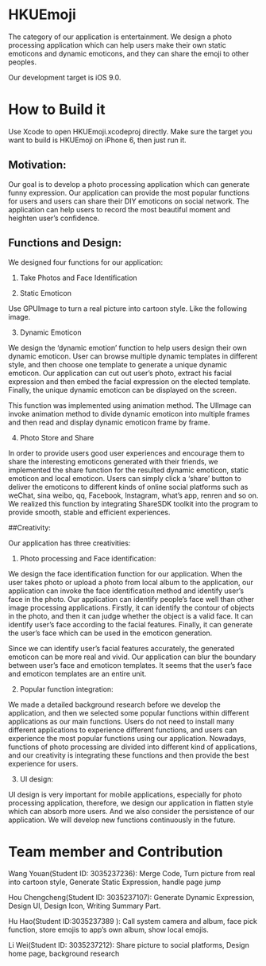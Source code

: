 # HKUEmoji

The category of our application is entertainment. We design a photo processing application which can help users make their own static emoticons and dynamic emoticons, and they can share the emoji to other peoples.

Our development target is iOS 9.0.

# How to Build it
Use Xcode to open HKUEmoji.xcodeproj directly. Make sure the target you want to build is HKUEmoji on iPhone 6, then just run it.

## Motivation:
Our goal is to develop a photo processing application which can generate funny expression. Our application can provide the most popular functions for users and users can share their DIY emoticons on social network. The application can help users to record the most beautiful moment and heighten user’s confidence. 
## Functions and Design:
We designed four functions for our application:

1)	Take Photos and Face Identification

2)	Static Emoticon

Use GPUImage to turn a real picture into cartoon style. Like the following image.

3)	Dynamic Emoticon

We design the ‘dynamic emotion’ function to help users design their own dynamic emoticon. User can browse multiple dynamic templates in different style, and then choose one template to generate a unique dynamic emoticon. Our application can cut out user’s photo, extract his facial expression and then embed the facial expression on the elected template. Finally, the unique dynamic emoticon can be displayed on the screen.

This function was implemented using animation method. The UIImage can invoke animation method to divide dynamic emoticon into multiple frames and then read and display dynamic emoticon frame by frame.

4)	Photo Store and Share

In order to provide users good user experiences and encourage them to share the interesting emoticons generated with their friends, we implemented the share function for the resulted dynamic emoticon, static emoticon and local emoticon. Users can simply click a ‘share’ button to deliver the emoticons to different kinds of online social platforms such as weChat, sina weibo, qq, Facebook, Instagram, what’s app, renren and so on. We realized this function by integrating ShareSDK toolkit into the program to provide smooth, stable and efficient experiences.

##Creativity:

Our application has three creativities:

1)	Photo processing and Face identification:

We design the face identification function for our application. When the user takes photo or upload a photo from local album to the application, our application can invoke the face identification method and identify user’s face in the photo. Our application can identify people’s face well than other image processing applications. Firstly, it can identify the contour of objects in the photo, and then it can judge whether the object is a valid face. It can identify user’s face according to the facial features. Finally, it can generate the user’s face which can be used in the emoticon generation.

Since we can identify user’s facial features accurately, the generated emoticon can be more real and vivid. Our application can blur the boundary between user’s face and emoticon templates. It seems that the user’s face and emoticon templates are an entire unit.

2)	Popular function integration: 

We made a detailed background research before we develop the application, and then we selected some popular functions within different applications as our main functions. Users do not need to install many different applications to experience different functions, and users can experience the most popular functions using our application. Nowadays, functions of photo processing are divided into different kind of applications, and our creativity is integrating these functions and then provide the best experience for users. 

3)	UI design:

UI design is very important for mobile applications, especially for photo processing application, therefore, we design our application in flatten style which can absorb more users. And we also consider the persistence of our application. We will develop new functions continuously in the future.

# Team member and Contribution

Wang Youan(Student ID: 3035237236): Merge Code, Turn picture from real into cartoon style, Generate Static Expression, handle page jump

Hou Chengcheng(Student ID: 3035237107): Generate Dynamic Expression, Design UI, Design Icon, Writing Summary Part.

Hu Hao(Student ID:3035237389 ): Call system camera and album, face pick function, store emojis to app’s own album, show local emojis. 

Li Wei(Student ID: 3035237212): Share picture to social platforms, Design home page, background research
